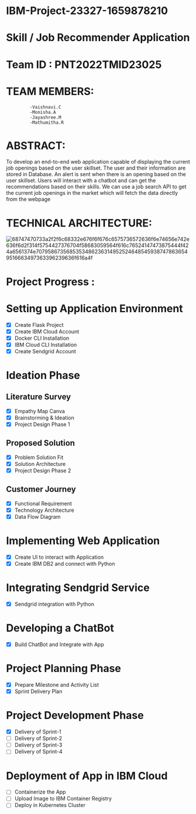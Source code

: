 # IBM-Project-23327-1659878210
# Skill / Job Recommender Application
# Team ID : PNT2022TMID23025             


# TEAM MEMBERS:
             -Vaishnavi.C
             -Monisha.A
             -Jayashree.M
             -Mathumitha.R
             

# ABSTRACT:
To develop an end-to-end web application capable of displaying the current job openings based on the user skillset. The user and their information are stored in Database. An alert is sent when there is an opening based on the user skillset. Users will interact with a chatbot and can get the recommendations based on their skills. We can use a job search API to get the current job openings in the market which will fetch the data directly from the webpage

         
# TECHNICAL ARCHITECTURE:

![68747470733a2f2f6c68332e676f6f676c6575736572636f6e74656e742e636f6d2f314f5754427376704f58683059564f616c76524147473875444f424a6561374e70795867356853534862363149525246485459387478636549516663497363396239636f616a4f](https://user-images.githubusercontent.com/68457139/200158756-18ba77bd-639e-4562-958c-ead251c996b5.png)



# Project Progress :
 # Setting up Application Environment

- [x] Create Flask Project
- [x] Create IBM Cloud Account
- [x] Docker CLI Installation
- [x] IBM Cloud CLI Installation
- [x] Create Sendgrid Account

 # Ideation Phase

 ## Literature Survey
 - [x] Empathy Map Canva
 - [x] Brainstorming & Ideation
 - [x] Project Design Phase 1

## Proposed Solution
- [x] Problem Solution Fit
- [x] Solution Architecture
- [x] Project Design Phase 2

 ## Customer Journey
 - [x] Functional Requirement
 - [x] Technology Architecture
 - [x] Data Flow Diagram
 # Implementing Web Application

 - [x] Create UI to interact with Application
 - [x] Create IBM DB2 and connect with Python
 # Integrating Sendgrid Service

-  [x] Sendgrid integration with Python
# Developing a ChatBot

-  [x] Build ChatBot and Integrate with App
 # Project Planning Phase

-  [x] Prepare Milestone and Activity List
 - [x] Sprint Delivery Plan
 # Project Development Phase

 - [x] Delivery of Sprint-1
 - [ ] Delivery of Sprint-2
 - [ ] Delivery of Sprint-3
 - [ ] Delivery of Sprint-4
 # Deployment of App in IBM Cloud

 - [ ] Containerize the App
 - [ ] Upload Image to IBM Container Registry
 - [ ] Deploy in Kubernetes Cluster

